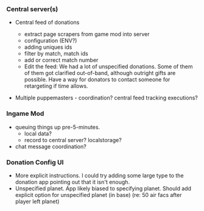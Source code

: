 ### Central server(s)

- Central feed of donations
  - extract page scrapers from game mod into server
  - configuration (ENV?)
  - adding uniques ids
  - filter by match, match ids
  - add or correct match number
  - Edit the feed: We had a lot of unspecified donations. Some of them of them got clarified out-of-band,  although outright gifts are possible. Have a way for donators to contact someone for retargeting if time allows.

- Multiple puppemasters - coordination? central feed tracking executions?

### Ingame Mod

- queuing things up pre-5-minutes.
  - local data?
  - record to central server? localstorage?
- chat message coordination?

### Donation Config UI

- More explicit instructions. I could try adding some large type to the donation app pointing out that it isn't enough.
- Unspecified planet. App likely biased to specifying planet. Should add explicit option for unspecified planet (in base) (re: 50 air facs after player left planet)
